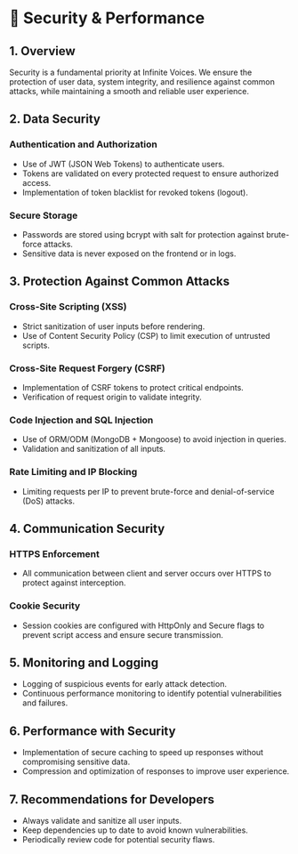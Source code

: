 # 🔐 Security & Performance

## 1. Overview  
Security is a fundamental priority at Infinite Voices. We ensure the protection of user data, system integrity, and resilience against common attacks, while maintaining a smooth and reliable user experience.

## 2. Data Security

### Authentication and Authorization  
- Use of JWT (JSON Web Tokens) to authenticate users.  
- Tokens are validated on every protected request to ensure authorized access.  
- Implementation of token blacklist for revoked tokens (logout).

### Secure Storage  
- Passwords are stored using bcrypt with salt for protection against brute-force attacks.  
- Sensitive data is never exposed on the frontend or in logs.

## 3. Protection Against Common Attacks

### Cross-Site Scripting (XSS)  
- Strict sanitization of user inputs before rendering.  
- Use of Content Security Policy (CSP) to limit execution of untrusted scripts.

### Cross-Site Request Forgery (CSRF)  
- Implementation of CSRF tokens to protect critical endpoints.  
- Verification of request origin to validate integrity.

### Code Injection and SQL Injection  
- Use of ORM/ODM (MongoDB + Mongoose) to avoid injection in queries.  
- Validation and sanitization of all inputs.

### Rate Limiting and IP Blocking  
- Limiting requests per IP to prevent brute-force and denial-of-service (DoS) attacks.

## 4. Communication Security

### HTTPS Enforcement  
- All communication between client and server occurs over HTTPS to protect against interception.

### Cookie Security  
- Session cookies are configured with HttpOnly and Secure flags to prevent script access and ensure secure transmission.

## 5. Monitoring and Logging  
- Logging of suspicious events for early attack detection.  
- Continuous performance monitoring to identify potential vulnerabilities and failures.

## 6. Performance with Security  
- Implementation of secure caching to speed up responses without compromising sensitive data.  
- Compression and optimization of responses to improve user experience.

## 7. Recommendations for Developers  
- Always validate and sanitize all user inputs.  
- Keep dependencies up to date to avoid known vulnerabilities.  
- Periodically review code for potential security flaws.
